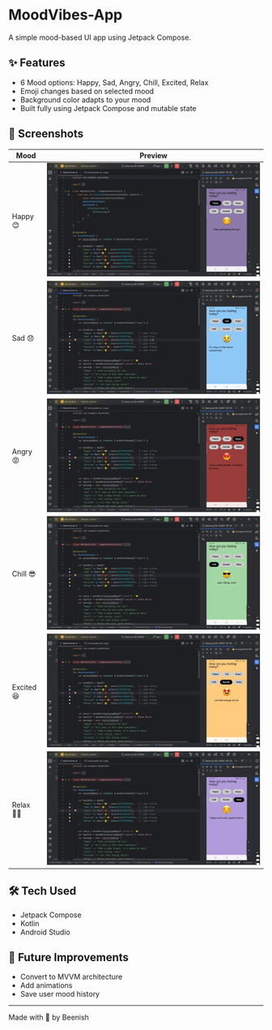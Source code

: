 # MoodVibes-App
A simple mood-based UI app using Jetpack Compose.

## ✨ Features
- 6 Mood options: Happy, Sad, Angry, Chill, Excited, Relax
- Emoji changes based on selected mood
- Background color adapts to your mood
- Built fully using Jetpack Compose and mutable state

## 📱 Screenshots
| Mood    | Preview |
|---------|---------|
| Happy 😊| ![Happy](https://github.com/BeenishA1-Developer/MoodVibes-App/raw/main/happy.png) |
| Sad 😞  | ![Sad](https://github.com/BeenishA1-Developer/MoodVibes-App/raw/main/sad.png) |
| Angry 😡| ![Angry](https://github.com/BeenishA1-Developer/MoodVibes-App/raw/main/angry.png) |
| Chill 😎| ![Chill](https://github.com/BeenishA1-Developer/MoodVibes-App/raw/main/chill.png) |
| Excited 😆| ![Excited](https://github.com/BeenishA1-Developer/MoodVibes-App/raw/main/excited.png) |
| Relax 🧘‍♀️| ![Relax](https://github.com/BeenishA1-Developer/MoodVibes-App/raw/main/relax.png) |


## 🛠️ Tech Used
- Jetpack Compose
- Kotlin
- Android Studio

## 📌 Future Improvements
- Convert to MVVM architecture
- Add animations
- Save user mood history

---

Made with 💖 by Beenish
